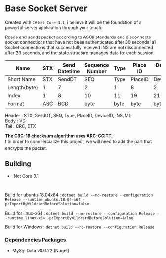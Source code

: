 # Base Socket Server
Created with `C#` `Net Core 3.1`, i believe it will be the foundation of a powerful server application through your touch.

Reads and sends packet according to ASCII standards and disconnects socket connections that have not been authenticated after 30 seconds.
a1 Socket connections that successfully received INS are not disconnected after 30 seconds, and the state structure manages data for each session.

| Name         | STX | Send Datetime | Sequence Number | Type | Place ID | Device ID | INS  | Message Length | Data | CRC-16 Checksum | ETX      |
|--------------|-----|---------------|-----------------|------|----------|-----------|------|----------------|------|-----------------|----------|
| Short Name   | STX | SendDT        | SEQ             | Type | PlaceID  | DeviceID  | INS  | ML             | VD   | CRC             | ETX      |
| Length(byte) | 1   | 7             | 2               | 1    | 8        | 2         | 2    | 2              | N    | 2               | 1        |
| Index        | 1   | 8             | 10              | 11   | 19       | 21        | 23   | 25             | N    | 25+N+1          | 25+N+1+1 |
| Format       | ASC | BCD           | byte            | byte | byte     | byte      | byte | byte           |      | byte            | ASC      |

Header : STX, SendDT, SEQ, Type, PlaceID, DeviceID, INS, ML<br>
Body : VD<br>
Tail : CRC, ETX<br>

**The CRC-16 checksum algorithm uses ARC-CCITT.**<br>
❗ In order to commercialize this project, we will need to add the part that encrypts the packet.

## Building
- .Net Core 3.1

<br>

Build for ubuntu-18.04x64 : 
  `dotnet build --no-restore --configuration Release --runtime ubuntu.18.04-x64 -p:ImportByWildcardBeforeSolution=false`

Build for linux-x64 : 
  `dotnet build --no-restore --configuration Release --runtime linux-x64 -p:ImportByWildcardBeforeSolution=false`

Build for Windows : 
  `dotnet build --no-restore --configuration Release`

### Dependencies Packages
- MySql.Data v8.0.22 (Nuget)
